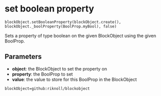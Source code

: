 # set boolean property

```sig
blockObject.setBooleanProperty(blockObject.create(), blockObject._boolProperty(BoolProp.myBool), false)
```

Sets a property of type boolean on the given BlockObject using the given BoolProp.

## Parameters

* **object**: the BlockObject to set the property on
* **property**: the BoolProp to set
* **value**: the value to store for this BoolProp in the BlockObject

```package
blockObject=github:riknoll/blockobject
```
